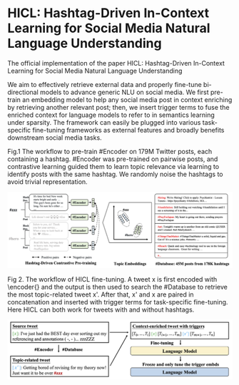 # HICL: Hashtag-Driven In-Context Learning for Social Media Natural Language Understanding
The official implementation of the paper HICL: Hashtag-Driven In-Context Learning for Social Media Natural Language Understanding

We aim to effectively retrieve external data and properly fine-tune bi-directional models to advance generic NLU on social media. 
We first pre-train an embedding model to help any social media post in context enriching by retrieving another relevant post; then, we insert trigger terms to fuse the enriched context for language models to refer to in semantics learning under sparsity. 
The framework can easily be plugged into various task-specific fine-tuning frameworks as external features and broadly benefits downstream social media tasks.

Fig.1 The workflow to pre-train #Encoder on 179M Twitter posts, each containing a hashtag. 
#Encoder was pre-trained on pairwise posts, and contrastive learning guided them to learn topic relevance via learning to identify posts with the same hashtag.
We randomly noise the hashtags to avoid trivial representation.

![Alt text](figure/encoder-train.png)

Fig 2. The workflow of HICL fine-tuning.
A tweet x is first encoded with \encoder{} and the output is then used to search the #Database to retrieve the most topic-related tweet x'. 
After that, x' and x are paired in concatenation and inserted with trigger terms for task-specific fine-tuning. 
Here HICL can both work for tweets with and without hashtags.

![Alt text](figure/HICL.png)
